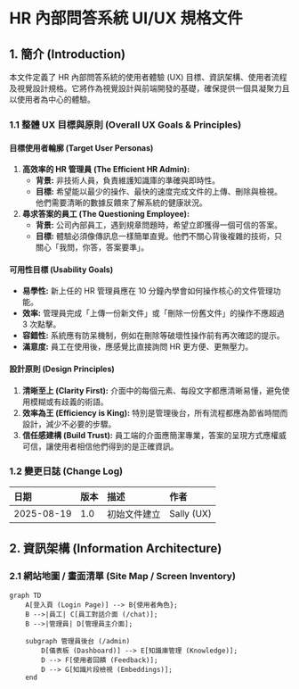 # HR 內部問答系統 UI/UX 規格文件

## 1. 簡介 (Introduction)

本文件定義了 HR 內部問答系統的使用者體驗 (UX) 目標、資訊架構、使用者流程及視覺設計規格。它將作為視覺設計與前端開發的基礎，確保提供一個具凝聚力且以使用者為中心的體驗。

### 1.1 整體 UX 目標與原則 (Overall UX Goals & Principles)

#### 目標使用者輪廓 (Target User Personas)
1.  **高效率的 HR 管理員 (The Efficient HR Admin):**
    * **背景:** 非技術人員，負責維護知識庫的準確與即時性。
    * **目標:** 希望能以最少的操作、最快的速度完成文件的上傳、刪除與檢視。他們需要清晰的數據反饋來了解系統的健康狀況。
2.  **尋求答案的員工 (The Questioning Employee):**
    * **背景:** 公司內部員工，遇到規章問題時，希望立即獲得一個可信的答案。
    * **目標:** 體驗必須像傳訊息一樣簡單直覺。他們不關心背後複雜的技術，只關心「我問，你答，答案要準」。

#### 可用性目標 (Usability Goals)
* **易學性:** 新上任的 HR 管理員應在 10 分鐘內學會如何操作核心的文件管理功能。
* **效率:** 管理員完成「上傳一份新文件」或「刪除一份舊文件」的操作不應超過 3 次點擊。
* **容錯性:** 系統應有防呆機制，例如在刪除等破壞性操作前有再次確認的提示。
* **滿意度:** 員工在使用後，應感覺比直接詢問 HR 更方便、更無壓力。

#### 設計原則 (Design Principles)
1.  **清晰至上 (Clarity First):** 介面中的每個元素、每段文字都應清晰易懂，避免使用模糊或有歧義的術語。
2.  **效率為王 (Efficiency is King):** 特別是管理後台，所有流程都應為節省時間而設計，減少不必要的步驟。
3.  **信任感建構 (Build Trust):** 員工端的介面應簡潔專業，答案的呈現方式應權威可信，讓使用者相信他們得到的是正確資訊。

### 1.2 變更日誌 (Change Log)

| 日期 | 版本 | 描述 | 作者 |
| :--- | :--- | :--- | :--- |
| 2025-08-19 | 1.0 | 初始文件建立 | Sally (UX) |

## 2. 資訊架構 (Information Architecture)

### 2.1 網站地圖 / 畫面清單 (Site Map / Screen Inventory)
```mermaid
graph TD
    A[登入頁 (Login Page)] --> B{使用者角色};
    B -->|員工| C[員工對話介面 (/chat)];
    B -->|管理員| D[管理員主介面];

    subgraph 管理員後台 (/admin)
        D[儀表板 (Dashboard)] --> E[知識庫管理 (Knowledge)];
        D --> F[使用者回饋 (Feedback)];
        D --> G[知識片段檢視 (Embeddings)];
    end
```
